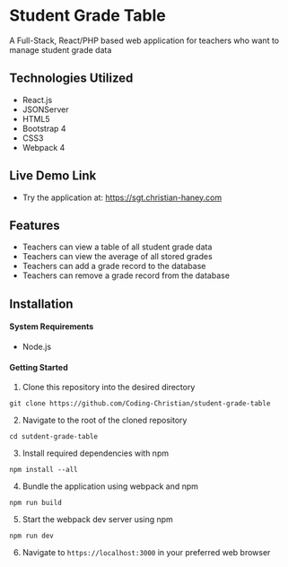 # Student Grade Table
A Full-Stack, React/PHP based web application for teachers who want to manage student grade data

## Technologies Utilized
- React.js
- JSONServer
- HTML5
- Bootstrap 4
- CSS3
- Webpack 4

## Live Demo Link
- Try the application at: https://sgt.christian-haney.com

## Features
- Teachers can view a table of all student grade data
- Teachers can view the average of all stored grades
- Teachers can add a grade record to the database
- Teachers can remove a grade record from the database

## Installation
#### System Requirements
- Node.js

#### Getting Started
1. Clone this repository into the desired directory
```
git clone https://github.com/Coding-Christian/student-grade-table
```
2. Navigate to the root of the cloned repository
```
cd sutdent-grade-table
```
3. Install required dependencies with npm
```
npm install --all
```
4. Bundle the application using webpack and npm
```
npm run build
```
5. Start the webpack dev server using npm
```
npm run dev
```
6. Navigate to `https://localhost:3000` in your preferred web browser
